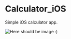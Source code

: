 # Calculator_iOS
Simple iOS calculator app.

![Here should be image :)](https://i.imgur.com/xT9j1Wx.jpg)
